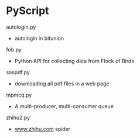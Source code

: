# PyScript

autologin.py
- autologin in bitunion

fob.py
- Python API for collecting data from Flock of Birds

saspdf.py
- downloading all pdf files in a web page

mpmcq.py
- A multi-producer, multi-consumer queue

zhihu2.py
- www.zhihu.com spider
